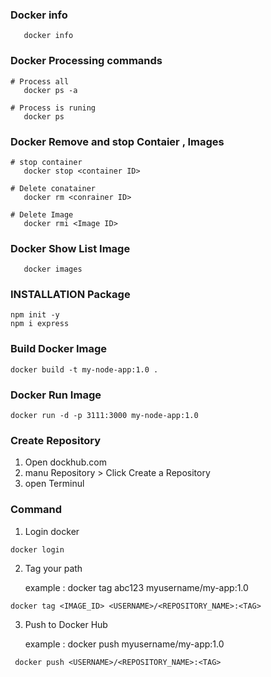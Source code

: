 ### Docker info
```
   docker info
```
### Docker Processing commands
```
# Process all
   docker ps -a

# Process is runing
   docker ps 
```
### Docker Remove and stop Contaier , Images
```
# stop container
   docker stop <container ID>

# Delete conatainer
   docker rm <conrainer ID>

# Delete Image
   docker rmi <Image ID>
```
### Docker Show List Image
```
   docker images
```
### INSTALLATION Package
```
npm init -y
npm i express
```
### Build Docker Image
```
docker build -t my-node-app:1.0 .
```
### Docker Run Image 
```
docker run -d -p 3111:3000 my-node-app:1.0
```
### Create Repository 
1. Open dockhub.com
2. manu Repository  > Click Create a Repository 
3. open Terminul
### Command
1. Login docker
```
docker login
```
2. Tag your path
   
   example : docker tag abc123 myusername/my-app:1.0
```
docker tag <IMAGE_ID> <USERNAME>/<REPOSITORY_NAME>:<TAG>
```
3. Push to Docker Hub

   example : docker push myusername/my-app:1.0
```
 docker push <USERNAME>/<REPOSITORY_NAME>:<TAG>
```
